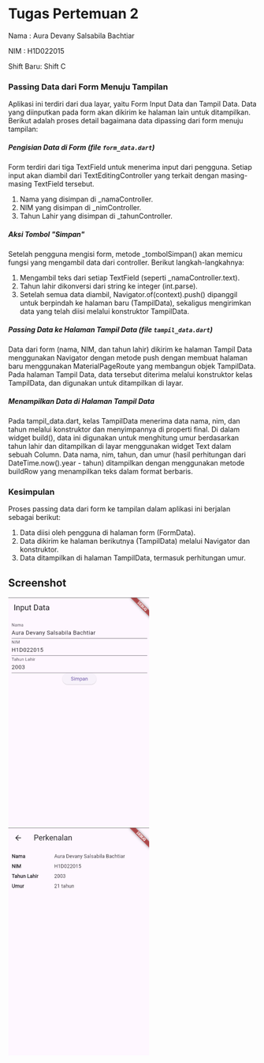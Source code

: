 # Tugas Pertemuan 2

Nama : Aura Devany Salsabila Bachtiar

NIM : H1D022015

Shift Baru: Shift C

### Passing Data dari Form Menuju Tampilan
Aplikasi ini terdiri dari dua layar, yaitu Form Input Data dan Tampil Data. Data yang diinputkan pada form akan dikirim ke halaman lain untuk ditampilkan. Berikut adalah proses detail bagaimana data dipassing dari form menuju tampilan:


##### Pengisian Data di Form (file `form_data.dart`)

Form terdiri dari tiga TextField untuk menerima input dari pengguna. Setiap input akan diambil dari TextEditingController yang terkait dengan masing-masing TextField tersebut.

1. Nama yang disimpan di _namaController.
2. NIM yang disimpan di _nimController.
3. Tahun Lahir yang disimpan di _tahunController.

##### Aksi Tombol "Simpan"

Setelah pengguna mengisi form, metode _tombolSimpan() akan memicu fungsi yang mengambil data dari controller. Berikut langkah-langkahnya:

1. Mengambil teks dari setiap TextField (seperti _namaController.text).
2. Tahun lahir dikonversi dari string ke integer (int.parse).
3. Setelah semua data diambil, Navigator.of(context).push() dipanggil untuk berpindah ke halaman baru (TampilData), sekaligus mengirimkan data yang telah diisi melalui konstruktor TampilData.


##### Passing Data ke Halaman Tampil Data (file `tampil_data.dart`)
Data dari form (nama, NIM, dan tahun lahir) dikirim ke halaman Tampil Data menggunakan Navigator dengan metode push dengan membuat halaman baru menggunakan MaterialPageRoute yang membangun objek TampilData.
Pada halaman Tampil Data, data tersebut diterima melalui konstruktor kelas TampilData, dan digunakan untuk ditampilkan di layar.


##### Menampilkan Data di Halaman Tampil Data
Pada tampil_data.dart, kelas TampilData menerima data nama, nim, dan tahun melalui konstruktor dan menyimpannya di properti final. Di dalam widget build(), data ini digunakan untuk menghitung umur berdasarkan tahun lahir dan ditampilkan di layar menggunakan widget Text dalam sebuah Column.
Data nama, nim, tahun, dan umur (hasil perhitungan dari DateTime.now().year - tahun) ditampilkan dengan menggunakan metode buildRow yang menampilkan teks dalam format berbaris.


### Kesimpulan
Proses passing data dari form ke tampilan dalam aplikasi ini berjalan sebagai berikut:
1. Data diisi oleh pengguna di halaman form (FormData).
2. Data dikirim ke halaman berikutnya (TampilData) melalui Navigator dan konstruktor.
3. Data ditampilkan di halaman TampilData, termasuk perhitungan umur.

## Screenshot
![Lampiran Form](formAura.png)
![Lampiran Hasil](hasilAura.png)
